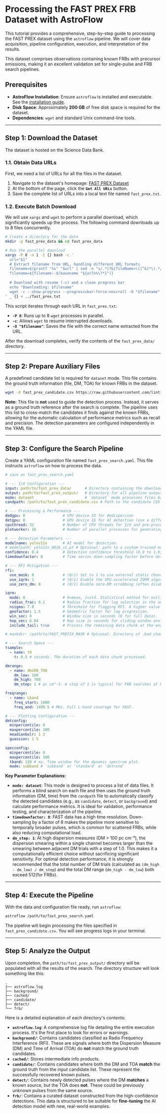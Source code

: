 # Processing the FAST PREX FRB Dataset with AstroFlow

This tutorial provides a comprehensive, step-by-step guide to processing the FAST PREX dataset using the `astroflow` pipeline. We will cover data acquisition, pipeline configuration, execution, and interpretation of the results.

This dataset comprises observations containing known FRBs with precursor emissions, making it an excellent validation set for single-pulse and FRB search pipelines.

## Prerequisites

- **AstroFlow Installation**: Ensure `astroflow` is installed and executable. See the [installation guide](./README.md#methods).
- **Disk Space**: Approximately **200 GB** of free disk space is required for the dataset.
- **Dependencies**: `wget` and standard Unix command-line tools.

---

## Step 1: Download the Dataset

The dataset is hosted on the Science Data Bank.

### 1.1. Obtain Data URLs

First, we need a list of URLs for all the files in the dataset.

1.  Navigate to the dataset's homepage: [FAST PREX Dataset](https://www.scidb.cn/en/detail?dataSetId=3b3cf2f75a74419b89a56cc9626af2a0)
2.  At the bottom of the page, click the **`Get All URLs`** button.
3.  Save the complete list of URLs into a local text file named `fast_prex.txt`.

### 1.2. Execute Batch Download

We will use `xargs` and `wget` to perform a parallel download, which significantly speeds up the process. The following command downloads up to 8 files concurrently.

```bash
# Create a directory for the data
mkdir -p fast_prex_data && cd fast_prex_data

# Run the parallel download
xargs -P 8 -n 1 -I {} bash -c '
  url="$1"
  # Extract filename from URL, handling different URL formats
  filename=$(printf "%s" "$url" | sed -n "s/.*[?&]fileName=\([^&]*\).*/\1/p")
  filename=${filename:-$(basename "${url%%\?*}")}
  
  # Download with resume (-c) and a clean progress bar
  echo "Downloading: $filename"
  wget -c --show-progress --progress=bar:force:noscroll -O "$filename" "$url"
' _ {} < ../fast_prex.txt
```

This script iterates through each URL in `fast_prex.txt`:
- **`-P 8`**: Runs up to 8 `wget` processes in parallel.
- **`-c`**: Allows `wget` to resume interrupted downloads.
- **`-O "$filename"`**: Saves the file with the correct name extracted from the URL.

After the download completes, verify the contents of the `fast_prex_data/` directory.

---

## Step 2: Prepare Auxiliary Files

A predefined candidate list is required for `dataset` mode. This file contains the ground truth information (file, DM, TOA) for known FRBs in the dataset.

```bash
wget -O fast_prex_candidate.csv https://raw.githubusercontent.com/lintian233/astroflow/main/docs/candidates/fast_prex_candidate.csv
```

**Note:** This file is **not** used to guide the detection process. Instead, it serves as a ground truth reference after the search is complete. The pipeline uses this list to cross-match the candidates it finds against the known FRBs, allowing for the automatic calculation of performance metrics such as recall and precision. The detection parameters are configured independently in the YAML file.

---

## Step 3: Configure the Search Pipeline

Create a YAML configuration file named `fast_prex_search.yaml`. This file instructs `astroflow` on how to process the data.

```yaml
# save as fast_prex_search.yaml

# --- I/O Configuration ---
input: path/to/fast_prex_data/      # Directory containing the downloaded FITS files
output: path/to/fast_prex_output/   # Directory for all pipeline outputs
mode: dataset                       # `dataset` mode processes files based on a candidate list
candpath: /path/to/fast_prex_candidate.csv # Path to the candidate CSV file

# --- Processing & Performance ---
dedgpu: 0                 # GPU device ID for dedispersion
detgpu: 0                 # GPU device ID for AI detection (use a different ID for multi-GPU)
cputhread: 32             # Number of CPU threads for I/O and pre-processing
plotworker: 16            # Number of parallel processes for generating candidate plots

# --- Detection Parameters ---
modelname: yolov11n       # AI model for detection.
# modelpath: yolo11n_0816_v1.pt # Optional: path to a custom-trained model
confidence: 0.4           # Detection confidence threshold (0.0 to 1.0)
timedownfactor: 8         # Time series down-sampling factor before detection. Increases sensitivity to wider pulses.

# --- RFI Mitigation ---
rfi: 
  use_mask: 0             # (0/1) Set to 1 to use external static channel masks
  use_iqrm: 1             # (0/1) Enable the GPU-accelerated IQRM algorithm
  use_zero_dm: 0          # (0/1) Enable zero-DM scrubbing (often disabled for FRB searches)

iqrm:
  mode: 0                 # 0=mean, 1=std. Statistical method for outlier detection.
  radius_frac: 0.1        # Radius fraction for lag selection in the autocorrelation function.
  nsigma: 7.0             # Threshold for flagging RFI. A higher value is more conservative.
  geofactor: 1.5          # Geometric factor for lag progression.
  win_sec: 0              # Window size in seconds (0 for full data).
  hop_sec: 6.04           # Hop size in seconds for sliding window analysis.
  include_tail: true      # Process the remaining data chunk at the end.

# maskdir: /path/to/FAST_PREFIX_MASK # Optional: Directory of .bad_chans files if use_mask=1

# --- Search Space ---
tsample:
  - name: t0
    t: 0.5 # seconds. The duration of each data chunk processed.

dmrange:
  - name: dm100_700
    dm_low: 100
    dm_high: 700
    dm_step: 1 # pc cm^-3. A step of 1 is typical for FRB searches at high DMs.

freqrange:
  - name: Lband
    freq_start: 1000
    freq_end: 1499.5 # MHz. Full L-band coverage for FAST.

# --- Plotting Configuration ---
dmtconfig:
  minpercentile: 0
  maxpercentile: 100
  meadianbulr: 1 3
  guassion: 1 5

specconfig:
  minpercentile: 0    
  maxpercentile: 100
  tband: 120 # ms. Time window for the dynamic spectrum plot.
  mode: subband # 'subband' or 'standard' or 'detrend'
```

**Key Parameter Explanations:**
- **`mode: dataset`**: This mode is designed to process a list of data files. It performs a blind search on each file and then uses the ground truth information (DM, time) from the `candpath` file to automatically classify the detected candidates (e.g., as `candidate`, `detect`, or `background`) and calculate performance metrics. It is ideal for validation, performance testing, and characterization of the pipeline.
- **`timedownfactor: 8`**: FAST data has a high time resolution. Down-sampling by a factor of 8 makes the pipeline more sensitive to temporally broader pulses, which is common for scattered FRBs, while also reducing computational load.
- **`dm_step: 1`**: At high dispersion measures (DM > 100 pc cm⁻³), the dispersion smearing within a single channel becomes larger than the smearing between adjacent DM trials with a step of 1.0. This makes it a computationally efficient choice without sacrificing significant sensitivity. For optimal detection performance, it is strongly recommended that the total number of DM trials (calculated as `(dm_high - dm_low) / dm_step`) and the total DM range (`dm_high - dm_low`) both exceed 512(for FRBs).

---

## Step 4: Execute the Pipeline

With the data and configuration file ready, run `astroflow`:

```bash
astroflow /path/to/fast_prex_search.yaml
```

The pipeline will begin processing the files specified in `fast_prex_candidate.csv`. You will see progress logs in your terminal.

---

## Step 5: Analyze the Output

Upon completion, the `path/to/fast_prex_output/` directory will be populated with all the results of the search. The directory structure will look something like this:

```
.
├── astroflow.log
├── background/
├── cached/
├── candidate/
├── detect/
└── frb/
```

Here is a detailed explanation of each directory's contents:

-   **`astroflow.log`**: A comprehensive log file detailing the entire execution process. It's the first place to look for errors or warnings.
-   **`background/`**: Contains candidates classified as Radio Frequency Interference (RFI). These are signals where both the Dispersion Measure (DM) and Time of Arrival (TOA) do **not** match the ground truth candidates.
-   **`cached/`**: Stores intermediate info products.
-   **`candidate/`**: Contains candidates where both the DM and TOA **match** the ground truth from the input candidate list. These represent the successfully recovered known pulses.
-   **`detect/`**: Contains newly detected pulses where the DM **matches** a known source, but the TOA does **not**. These could be previously unknown pulses from the same source.
-   **`frb/`**: Contains a curated dataset constructed from the high-confidence detections. This data is structured to be suitable for **fine-tuning** the AI detection model with new, real-world examples.






